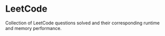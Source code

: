 # LeetCode
Collection of LeetCode questions solved and their corresponding runtime and memory performance.
